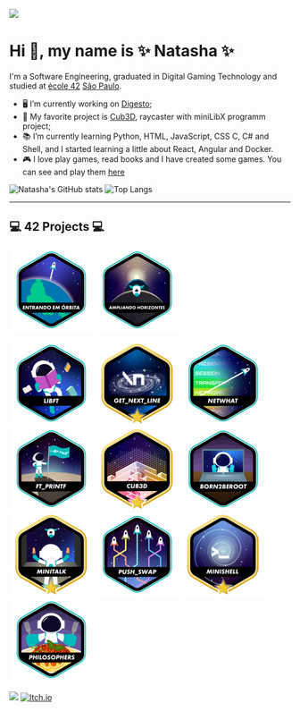 ![](./cyperpunk.gif)
# Hi 👋, my name is ✨ Natasha ✨

I'm a Software Engineering, graduated in Digital Gaming Technology and studied at [école 42](https://www.42.fr) [São Paulo](https://www.42sp.org.br).
- 🖥 I’m currently working on [Digesto](https://www.digesto.com.br/);
- 💖 My favorite project is [Cub3D](https://github.com/natflausino/cub3D), raycaster with miniLibX programm project;
- 📚 I’m currently learning Python, HTML, JavaScript, CSS C, C# and Shell, and I started learning a little about React, Angular and Docker.
- 🎮 I love play games, read books and I have created some games. You can see and play them [here](https://natflausino.itch.io)

![Natasha's GitHub stats](https://github-readme-stats.vercel.app/api?username=natflausino&theme=midnight-purple&show_icons=true)
![Top Langs](https://github-readme-stats.vercel.app/api/top-langs/?username=natflausino&layout=compact&theme=midnight-purple)

---
## 💻 42 Projects 💻
![](./icons/phase_onee.png)
![](./icons/phase_twoe.png)

![](./icons/libfte.png)
![](./icons/get_next_linem.png)
![](./icons/netwhate.png)
![](./icons/ft_printfe.png)
![](./icons/cub3dm.png)
![](./icons/born2beroote.png)
![](./icons/minitalkm.png)
![](./icons/push_swape.png)
![](./icons/minishellm.png)
![](./icons/philosopherse.png)

[<img src="https://img.shields.io/badge/linkedin-%230077B5.svg?&style=for-the-badge&logo=linkedin&logoColor=white" />](https://www.linkedin.com/in/natasha-flausino-07897a147/)
[<img alt="Itch.io" src="https://img.shields.io/badge/Itch-%23FF0B34.svg?style=for-the-badge&logo=Itch.io&logoColor=white"/>](https://natflausino.itch.io)

